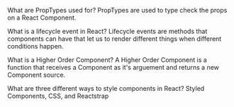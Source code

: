 What are PropTypes used for?
PropTypes are used to type check the props on a React Component.

What is a lifecycle event in React?
Lifecycle events are methods that components can have that let us to
render different things when different conditions happen.

What is a Higher Order Component?
A Higher Order Component is a function that receives a Component as it's
arguement and returns a new Component source.

What are three different ways to style components in React?
Styled Components, CSS, and Reactstrap
